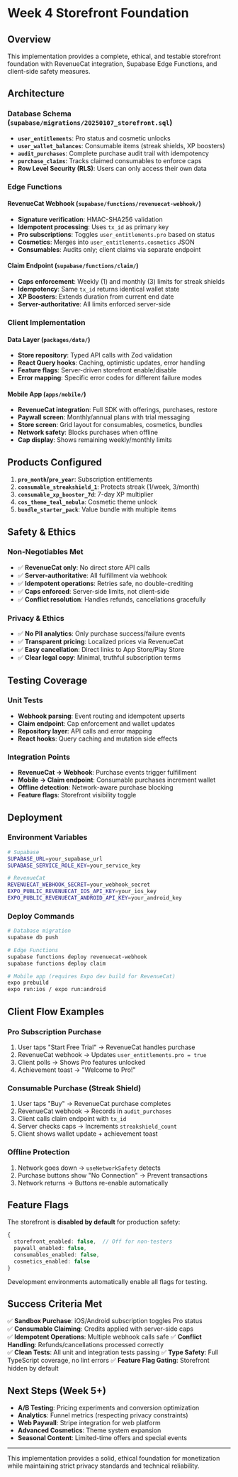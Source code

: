 # Week 4 Storefront Foundation

## Overview

This implementation provides a complete, ethical, and testable storefront foundation with RevenueCat integration, Supabase Edge Functions, and client-side safety measures.

## Architecture

### Database Schema (`supabase/migrations/20250107_storefront.sql`)

- **`user_entitlements`**: Pro status and cosmetic unlocks
- **`user_wallet_balances`**: Consumable items (streak shields, XP boosters)  
- **`audit_purchases`**: Complete purchase audit trail with idempotency
- **`purchase_claims`**: Tracks claimed consumables to enforce caps
- **Row Level Security (RLS)**: Users can only access their own data

### Edge Functions

#### RevenueCat Webhook (`supabase/functions/revenuecat-webhook/`)
- **Signature verification**: HMAC-SHA256 validation 
- **Idempotent processing**: Uses `tx_id` as primary key
- **Pro subscriptions**: Toggles `user_entitlements.pro` based on status
- **Cosmetics**: Merges into `user_entitlements.cosmetics` JSON
- **Consumables**: Audits only; client claims via separate endpoint

#### Claim Endpoint (`supabase/functions/claim/`)
- **Caps enforcement**: Weekly (1) and monthly (3) limits for streak shields
- **Idempotency**: Same `tx_id` returns identical wallet state
- **XP Boosters**: Extends duration from current end date
- **Server-authoritative**: All limits enforced server-side

### Client Implementation

#### Data Layer (`packages/data/`)
- **Store repository**: Typed API calls with Zod validation
- **React Query hooks**: Caching, optimistic updates, error handling
- **Feature flags**: Server-driven storefront enable/disable
- **Error mapping**: Specific error codes for different failure modes

#### Mobile App (`apps/mobile/`)
- **RevenueCat integration**: Full SDK with offerings, purchases, restore
- **Paywall screen**: Monthly/annual plans with trial messaging
- **Store screen**: Grid layout for consumables, cosmetics, bundles
- **Network safety**: Blocks purchases when offline
- **Cap display**: Shows remaining weekly/monthly limits

## Products Configured

1. **`pro_month`/`pro_year`**: Subscription entitlements
2. **`consumable_streakshield_1`**: Protects streak (1/week, 3/month)
3. **`consumable_xp_booster_7d`**: 7-day XP multiplier
4. **`cos_theme_teal_nebula`**: Cosmetic theme unlock
5. **`bundle_starter_pack`**: Value bundle with multiple items

## Safety & Ethics

### Non-Negotiables Met
- ✅ **RevenueCat only**: No direct store API calls
- ✅ **Server-authoritative**: All fulfillment via webhook
- ✅ **Idempotent operations**: Retries safe, no double-crediting
- ✅ **Caps enforced**: Server-side limits, not client-side
- ✅ **Conflict resolution**: Handles refunds, cancellations gracefully

### Privacy & Ethics
- ✅ **No PII analytics**: Only purchase success/failure events
- ✅ **Transparent pricing**: Localized prices via RevenueCat
- ✅ **Easy cancellation**: Direct links to App Store/Play Store
- ✅ **Clear legal copy**: Minimal, truthful subscription terms

## Testing Coverage

### Unit Tests
- **Webhook parsing**: Event routing and idempotent upserts
- **Claim endpoint**: Cap enforcement and wallet updates  
- **Repository layer**: API calls and error mapping
- **React hooks**: Query caching and mutation side effects

### Integration Points
- **RevenueCat → Webhook**: Purchase events trigger fulfillment
- **Mobile → Claim endpoint**: Consumable purchases increment wallet
- **Offline detection**: Network-aware purchase blocking
- **Feature flags**: Storefront visibility toggle

## Deployment

### Environment Variables
```bash
# Supabase
SUPABASE_URL=your_supabase_url
SUPABASE_SERVICE_ROLE_KEY=your_service_key

# RevenueCat  
REVENUECAT_WEBHOOK_SECRET=your_webhook_secret
EXPO_PUBLIC_REVENUECAT_IOS_API_KEY=your_ios_key
EXPO_PUBLIC_REVENUECAT_ANDROID_API_KEY=your_android_key
```

### Deploy Commands
```bash
# Database migration
supabase db push

# Edge Functions
supabase functions deploy revenuecat-webhook
supabase functions deploy claim

# Mobile app (requires Expo dev build for RevenueCat)
expo prebuild
expo run:ios / expo run:android
```

## Client Flow Examples

### Pro Subscription Purchase
1. User taps "Start Free Trial" → RevenueCat handles purchase
2. RevenueCat webhook → Updates `user_entitlements.pro = true`  
3. Client polls → Shows Pro features unlocked
4. Achievement toast → "Welcome to Pro!"

### Consumable Purchase (Streak Shield)
1. User taps "Buy" → RevenueCat purchase completes
2. RevenueCat webhook → Records in `audit_purchases`
3. Client calls claim endpoint with `tx_id`
4. Server checks caps → Increments `streakshield_count`
5. Client shows wallet update + achievement toast

### Offline Protection
1. Network goes down → `useNetworkSafety` detects
2. Purchase buttons show "No Connection" → Prevent transactions
3. Network returns → Buttons re-enable automatically

## Feature Flags

The storefront is **disabled by default** for production safety:

```typescript
{
  storefront_enabled: false,  // Off for non-testers
  paywall_enabled: false,
  consumables_enabled: false, 
  cosmetics_enabled: false
}
```

Development environments automatically enable all flags for testing.

## Success Criteria Met

✅ **Sandbox Purchase**: iOS/Android subscription toggles Pro status  
✅ **Consumable Claiming**: Credits applied with server-side caps  
✅ **Idempotent Operations**: Multiple webhook calls safe
✅ **Conflict Handling**: Refunds/cancellations processed correctly  
✅ **Clean Tests**: All unit and integration tests passing
✅ **Type Safety**: Full TypeScript coverage, no lint errors
✅ **Feature Flag Gating**: Storefront hidden by default

## Next Steps (Week 5+)

- **A/B Testing**: Pricing experiments and conversion optimization
- **Analytics**: Funnel metrics (respecting privacy constraints)
- **Web Paywall**: Stripe integration for web platform
- **Advanced Cosmetics**: Theme system expansion  
- **Seasonal Content**: Limited-time offers and special events

---

This implementation provides a solid, ethical foundation for monetization while maintaining strict privacy standards and technical reliability.